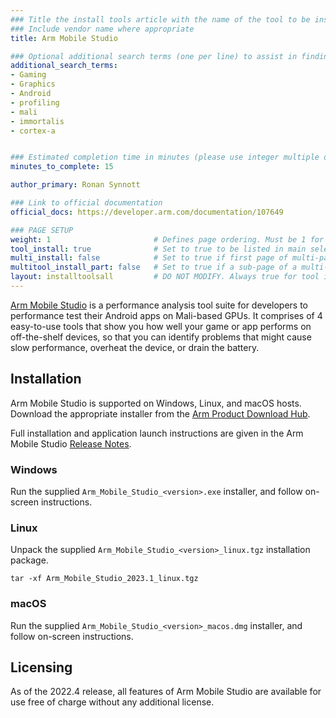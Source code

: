 ```yaml
---
### Title the install tools article with the name of the tool to be installed
### Include vendor name where appropriate
title: Arm Mobile Studio

### Optional additional search terms (one per line) to assist in finding the article
additional_search_terms:
- Gaming
- Graphics
- Android
- profiling
- mali
- immortalis
- cortex-a


### Estimated completion time in minutes (please use integer multiple of 5)
minutes_to_complete: 15

author_primary: Ronan Synnott

### Link to official documentation
official_docs: https://developer.arm.com/documentation/107649

### PAGE SETUP
weight: 1                       # Defines page ordering. Must be 1 for first (or only) page.
tool_install: true              # Set to true to be listed in main selection page, else false
multi_install: false            # Set to true if first page of multi-page article, else false
multitool_install_part: false   # Set to true if a sub-page of a multi-page article, else false
layout: installtoolsall         # DO NOT MODIFY. Always true for tool install articles
---
```

[Arm Mobile Studio](https://developer.arm.com/Tools%20and%20Software/Arm%20Mobile%20Studio) is a performance analysis tool suite for developers to performance test their Android apps on Mali-based GPUs. It comprises of 4 easy-to-use tools that show you how well your game or app performs on off-the-shelf devices, so that you can identify problems that might cause slow performance, overheat the device, or drain the battery. 

## Installation

Arm Mobile Studio is supported on Windows, Linux, and macOS hosts. Download the appropriate installer from the [Arm Product Download Hub](https://developer.arm.com/downloads/view/MOBST-PRO0).

Full installation and application launch instructions are given in the Arm Mobile Studio [Release Notes](https://developer.arm.com/documentation/107649).

### Windows

Run the supplied `Arm_Mobile_Studio_<version>.exe` installer, and follow on-screen instructions.

### Linux

Unpack the supplied `Arm_Mobile_Studio_<version>_linux.tgz` installation package.
```command
tar -xf Arm_Mobile_Studio_2023.1_linux.tgz
```
### macOS

Run the supplied `Arm_Mobile_Studio_<version>_macos.dmg` installer, and follow on-screen instructions.

## Licensing

As of the 2022.4 release, all features of Arm Mobile Studio are available for use free of charge without any additional license.
